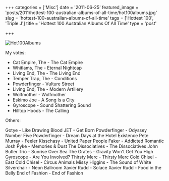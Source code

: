 +++
categories = ['Misc']
date = '2011-06-25'
featured_image = 'posts/2011/hottest-100-australian-albums-of-all-time/hot100albums.jpg'
slug = 'hottest-100-australian-albums-of-all-time'
tags = ['Hottest 100', 'Triple J']
title = 'Hottest 100 Australian Albums Of All Time'
type = 'post'

+++

![Hot100Albums](hot100albums.jpg)

My votes:

  * Cat Empire, The - The Cat Empire
  * Whitlams, The - Eternal Nightcap
  * Living End, The - The Living End
  * Temper Trap, The - Conditions
  * Powderfinger - Vulture Street
  * Living End, The - Modern Artillery
  * Wolfmother - Wolfmother
  * Eskimo Joe - A Song Is a City
  * Gyroscope - Sound Shattering Sound
  * Hilltop Hoods - The Calling

Others:

Gotye - Like Drawing Blood
JET - Get Born
Powderfinger - Odyssey Number Five
Powderfinger - Dream Days at the Hotel Existence
Pete Murray - Feeler
Kisschasy - United Paper People
Faker - Addicted Romantic
Josh Pyke - Memories & Dust
The Dissociatives - The Dissociatives
John Butler Trio - Sunrise Over Sea
The Grates - Gravity Won't Get You High
Gyroscope - Are You Involved?
Thirsty Merc - Thirsty Merc
Cold Chisel - East
Cold Chisel - Circus Animals
Missy Higgins - The Sound of White
Silverchair - Neon Ballroom
Xavier Rudd - Solace
Xavier Rudd - Food in the Belly
End of Fashion - End of Fashion